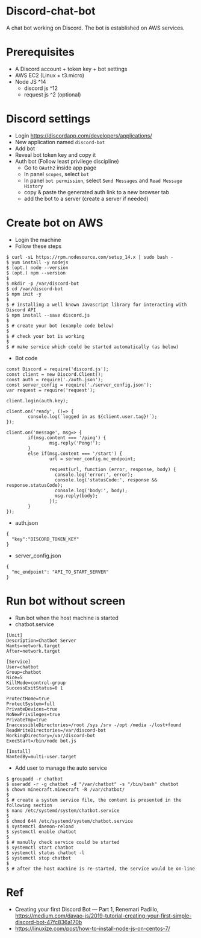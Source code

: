 # Discord-chat-bot
A chat bot working on Discord. The bot is established on AWS services.

# Prerequisites
* A Discord account + token key + bot settings
* AWS EC2 (Linux + t3.micro)
* Node JS ^14
  * discord js ^12
  * request js ^2 (optional)

# Discord settings
* Login https://discordapp.com/developers/applications/
* New application named `discord-bot`
* Add bot
* Reveal bot token key and copy it
* Auth bot (Follow least privilege discipline)
  * Go to `OAuth2` inside app page
  * In panel `scopes`, select `bot`
  * In panel `bot permission`, select `Send Messages` and `Read Message History`
  * copy & paste the generated auth link to a new browser tab
  * add the bot to a server (create a server if needed)

# Create bot on AWS
* Login the machine
* Follow these steps
```
$ curl -sL https://rpm.nodesource.com/setup_14.x | sudo bash -
$ yum install -y nodejs
$ (opt.) node --version
$ (opt.) npm --version
$
$ mkdir -p /var/discord-bot
$ cd /var/discord-bot
$ npm init -y
$
$ # installing a well known Javascript library for interacting with Discord API 
$ npm install --save discord.js
$ 
$ # create your bot (example code below)
$
$ # check your bot is working
$ 
$ # make service which could be started automatically (as below)
```

* Bot code
```
const Discord = require('discord.js');
const client = new Discord.Client();
const auth = require('./auth.json');
const server_config = require('./server_config.json');
var request = require('request');

client.login(auth.key);

client.on('ready', ()=> {
        console.log(`logged in as ${client.user.tag}!`);
});

client.on('message', msg=> {
        if(msg.content === '/ping') {
                msg.reply('Pong!');
        }
        else if(msg.content === '/start') {
                url = server_config.mc_endpoint;

                request(url, function (error, response, body) {
                  console.log('error:', error);
                  console.log('statusCode:', response && response.statusCode);
                  console.log('body:', body);
                  msg.reply(body);
                });
        }
});
```

* auth.json
```
{
  "key":"DISCORD_TOKEN_KEY"
}
```

* server_config.json
```
{
  "mc_endpoint": "API_TO_START_SERVER"
}
```

# Run bot without screen
* Run bot when the host machine is started
* chatbot.service
```
[Unit]
Description=Chatbot Server
Wants=network.target
After=network.target

[Service]
User=chatbot
Group=chatbot
Nice=5
KillMode=control-group
SuccessExitStatus=0 1

ProtectHome=true
ProtectSystem=full
PrivateDevices=true
NoNewPrivileges=true
PrivateTmp=true
InaccessibleDirectories=/root /sys /srv -/opt /media -/lost+found
ReadWriteDirectories=/var/discord-bot
WorkingDirectory=/var/discord-bot
ExecStart=/bin/node bot.js

[Install]
WantedBy=multi-user.target
```

* Add user to manage the auto service
```
$ groupadd -r chatbot
$ useradd -r -g chatbot -d "/var/chatbot" -s "/bin/bash" chatbot
$ chown minecraft.minecraft -R /var/chatbot/
$ 
$ # create a system service file, the content is presented in the following section
$ nano /etc/systemd/system/chatbot.service
$ 
$ chmod 644 /etc/systemd/system/chatbot.service
$ systemctl daemon-reload
$ systemctl enable chatbot
$ 
$ # manully check service could be started
$ systemctl start chatbot
$ systemctl status chatbot -l
$ systemctl stop chatbot
$
$ # after the host machine is re-started, the service would be on-line
```

# Ref
* Creating your first Discord Bot — Part 1, Renemari Padillo, https://medium.com/davao-js/2019-tutorial-creating-your-first-simple-discord-bot-47fc836a170b
* https://linuxize.com/post/how-to-install-node-js-on-centos-7/
